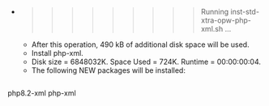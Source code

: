 * >>>>>>>>> Running inst-std-xtra-opw-php-xml.sh ...
  * After this operation, 490 kB of additional disk space will be used.
  * Install php-xml.
  * Disk size = 6848032K. Space Used = 724K. Runtime = 00:00:00:04.
  * The following NEW packages will be installed:
  ```bash
php8.2-xml php-xml
  ```

